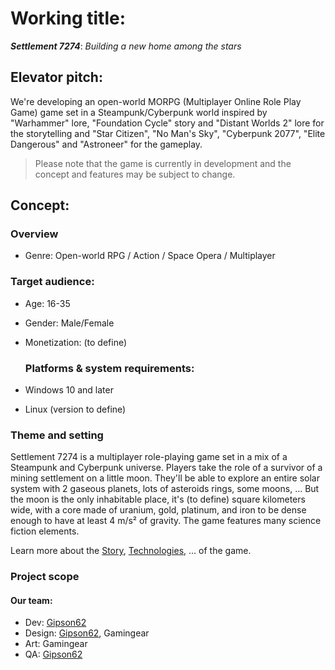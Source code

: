 # Working title:

  ***Settlement 7274***: *Building a new home among the stars*

## Elevator pitch:

We're developing an open-world MORPG (Multiplayer Online Role Play Game) game set in a Steampunk/Cyberpunk world inspired by "Warhammer" lore, "Foundation Cycle" story and "Distant Worlds 2" lore for the storytelling and "Star Citizen", "No Man's Sky", "Cyberpunk 2077", "Elite Dangerous" and "Astroneer" for the gameplay.
> Please note that the game is currently in development and the concept and features may be subject to change.

## Concept:

### Overview

- Genre: Open-world RPG / Action / Space Opera / Multiplayer

### Target audience:

- Age: 16-35
- Gender: Male/Female
- Monetization: (to define)

  ### Platforms & system requirements:  

- Windows 10 and later
- Linux (version to define)

### Theme and setting

Settlement 7274 is a multiplayer role-playing game set in a mix of a Steampunk and Cyberpunk universe. Players take the role of a survivor of a mining settlement on a little moon. They'll be able to explore an entire solar system with 2 gaseous planets, lots of asteroids rings, some moons, ... But the moon is the only inhabitable place, it's (to define) square kilometers wide, with a core made of uranium, gold, platinum, and iron to be dense enough to have at least 4 m/s² of gravity.  The game features many science fiction elements.

Learn more about the [Story](https://github.com/RedGear-Studio/Settlement-7274/tree/main/game-design/story), [Technologies](https://github.com/RedGear-Studio/Settlement-7274/tree/main/game-design/technologies), ... of the game.

### Project scope

#### Our team:

- Dev: [Gipson62](https://github.com/Gipson62)
- Design: [Gipson62](https://github.com/Gipson62), Gamingear
- Art: Gamingear
- QA: [Gipson62](https://github.com/Gipson62)